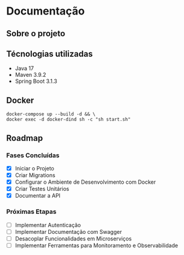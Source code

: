 # Documentação

## Sobre o projeto

## Técnologias utilizadas
- Java 17
- Maven 3.9.2
- Spring Boot 3.1.3

## Docker
```
docker-compose up --build -d && \
docker exec -d docker-dind sh -c "sh start.sh"
```

## Roadmap
### Fases Concluídas
- [x] Iniciar o Projeto
- [x] Criar Migrations
- [x] Configurar o Ambiente de Desenvolvimento com Docker
- [x] Criar Testes Unitários
- [x] Documentar a API

### Próximas Etapas
- [ ] Implementar Autenticação
- [ ] Implementar Documentação com Swagger
- [ ] Desacoplar Funcionalidades em Microserviços
- [ ] Implementar Ferramentas para Monitoramento e Observabilidade